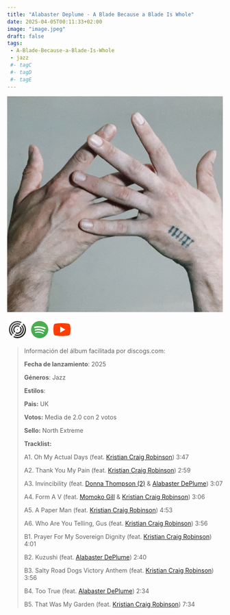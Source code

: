 ```yaml
---
title: "Alabaster Deplume - A Blade Because a Blade Is Whole"
date: 2025-04-05T00:11:33+02:00
image: "image.jpeg"
draft: false
tags:
 - A-Blade-Because-a-Blade-Is-Whole
 - jazz
 #- tagC
 #- tagD
 #- tagE
---
```

![cover](image.jpeg (Alabaster-Deplume - A-Blade-Because-a-Blade-Is-Whole))
 
[![discogs](../links/svg/discogs.png (discogs))](https://www.discogs.com/master/3777518)
[![spotify](../links/svg/spotify.png (putify))](https://open.spotify.com/album/22JeRcLl0K3XvxIvybB4p8)
[![youtube](../links/svg/youtube.png (youtube))](https://www.youtube.com/playlist?list=PLrrrLOu1whQz9Y1w1oXFpybBLMiU1xLHz)
 
<!-- [![bandcamp](../links/svg/bandcamp.png (bandcamp))](error) error busqueda -->
<!-- [![lastfm](../links/svg/lastfm.png (lastfm))]() -->
<!-- [![musicbrainz](../links/svg/musicbrainz.png (musicbrainz))]() -->
<!-- [![wikipedia](../links/svg/wikipedia.png (wikipedia))](error) -->
 
> Información del álbum facilitada por discogs.com:
> 
> **Fecha de lanzamiento**: 2025
> 
> **Géneros**: Jazz
> 
> **Estilos**: 
> 
> **Pais:** UK
> 
> **Votos:** Media de 2.0 con 2 votos
> 
> **Sello:** North Extreme
> 
> **Tracklist:**
> 
>   A1. Oh My Actual Days 
> (feat. [Kristian Craig Robinson](https://www.discogs.com/artist/420148 'Musician and producer. Currently works at [l755637].'))   3:47
> 
>   A2. Thank You My Pain 
> (feat. [Kristian Craig Robinson](https://www.discogs.com/artist/420148 'Musician and producer. Currently works at [l755637].'))   2:59
> 
>   A3. Invincibility 
> (feat. [Donna Thompson (2)](https://www.discogs.com/artist/7712596 'Singer-songwriter and multi-instrumentalist based in London') & [Alabaster DePlume](https://www.discogs.com/artist/3982666 'Alabaster DePlume is the performing alias of...'))   3:07
> 
>   A4. Form A V 
> (feat. [Momoko Gill](https://www.discogs.com/artist/12988731 '•Composer/Producer/Songwriter •Drummer, vocalist, improviser London') & [Kristian Craig Robinson](https://www.discogs.com/artist/420148 'Musician and producer. Currently works at [l755637].'))   3:06
> 
>   A5. A Paper Man 
> (feat. [Kristian Craig Robinson](https://www.discogs.com/artist/420148 'Musician and producer. Currently works at [l755637].'))   4:53
> 
>   A6. Who Are You Telling, Gus 
> (feat. [Kristian Craig Robinson](https://www.discogs.com/artist/420148 'Musician and producer. Currently works at [l755637].'))   3:56
> 
>   B1. Prayer For My Sovereign Dignity 
> (feat. [Kristian Craig Robinson](https://www.discogs.com/artist/420148 'Musician and producer. Currently works at [l755637].'))   4:01
> 
>   B2. Kuzushi 
> (feat. [Alabaster DePlume](https://www.discogs.com/artist/3982666 'Alabaster DePlume is the performing alias of...'))   2:40
> 
>   B3. Salty Road Dogs Victory Anthem 
> (feat. [Kristian Craig Robinson](https://www.discogs.com/artist/420148 'Musician and producer. Currently works at [l755637].'))   3:56
> 
>   B4. Too True 
> (feat. [Alabaster DePlume](https://www.discogs.com/artist/3982666 'Alabaster DePlume is the performing alias of...'))   2:34
> 
>   B5. That Was My Garden 
> (feat. [Kristian Craig Robinson](https://www.discogs.com/artist/420148 'Musician and producer. Currently works at [l755637].'))   7:34
> 
